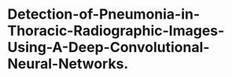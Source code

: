 # Detection-of-Pneumonia-in-Thoracic-Radiographic-Images-Using-A-Deep-Convolutional-Neural-Networks.